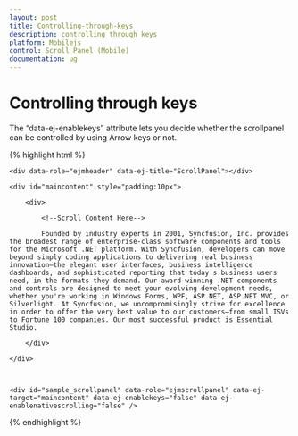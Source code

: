 ```yaml
---
layout: post
title: Controlling-through-keys
description: controlling through keys
platform: Mobilejs
control: Scroll Panel (Mobile)
documentation: ug
---
```


# Controlling through keys

The “data-ej-enablekeys” attribute lets you decide whether the scrollpanel can be controlled by using Arrow keys or not. 

{% highlight html %}

    <div data-role="ejmheader" data-ej-title="ScrollPanel"></div>

    <div id="maincontent" style="padding:10px">

        <div>

            <!--Scroll Content Here-->

            Founded by industry experts in 2001, Syncfusion, Inc. provides the broadest range of enterprise-class software components and tools for the Microsoft .NET platform. With Syncfusion, developers can move beyond simply coding applications to delivering real business innovation—the elegant user interfaces, business intelligence dashboards, and sophisticated reporting that today's business users need, in the formats they demand. Our award-winning .NET components and controls are designed to meet your evolving development needs, whether you're working in Windows Forms, WPF, ASP.NET, ASP.NET MVC, or Silverlight. At Syncfusion, we uncompromisingly strive for excellence in order to offer the very best value to our customers—from small ISVs to Fortune 100 companies. Our most successful product is Essential Studio.

        </div>

    </div>  



    <div id="sample_scrollpanel" data-role="ejmscrollpanel" data-ej-target="maincontent" data-ej-enablekeys="false" data-ej-enablenativescrolling="false" />

{% endhighlight %}



